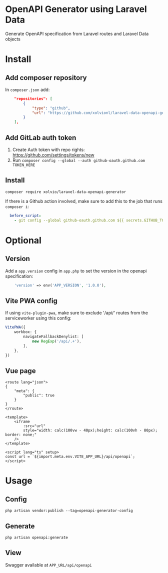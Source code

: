 # OpenAPI Generator using Laravel Data

Generate OpenAPI specification from Laravel routes and Laravel Data objects

# Install

## Add composer repository

In `composer.json` add:

```json
    "repositories": [
        {
            "type": "github",
            "url": "https://github.com/xolvionl/laravel-data-openapi-generator"
        }
    ],
```

## Add GitLab auth token

1. Create Auth token with repo rights: https://github.com/settings/tokens/new
2. Run `composer config --global --auth github-oauth.github.com TOKEN_HERE`

## Install

`composer require xolvio/laravel-data-openapi-generator`

If there is a Github action involved, make sure to add this to the job that runs `composer i`:

```yml
  before_script:
    - git config --global github-oauth.github.com ${{ secrets.GITHUB_TOKEN }}"
```

# Optional

## Version

Add a `app.version` config in `app.php` to set the version in the openapi specification:
```php
    'version' => env('APP_VERSION', '1.0.0'),
```

## Vite PWA config

If using `vite-plugin-pwa`, make sure to exclude '/api/' routes from the serviceworker using this config:

```ts
VitePWA({
    workbox: {
        navigateFallbackDenylist: [
            new RegExp('/api/.+'),
        ],
    },
})
```

## Vue page

```vue
<route lang="json">
{
    "meta": {
        "public": true
    }
}
</route>

<template>
    <iframe
        :src="url"
        style="width: calc(100vw - 40px);height: calc(100vh - 80px); border: none;"
    />
</template>

<script lang="ts" setup>
const url = `${import.meta.env.VITE_APP_URL}/api/openapi`;
</script>
```

# Usage

## Config

`php artisan vendor:publish --tag=openapi-generator-config`

## Generate

`php artisan openapi:generate`

## View

Swagger available at `APP_URL/api/openapi`